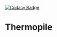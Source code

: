 [![Codacy Badge](https://api.codacy.com/project/badge/Grade/c6585cdb02414dc2b858c5bc1dd91348)](https://www.codacy.com/app/knobtviker/thermopile?utm_source=github.com&amp;utm_medium=referral&amp;utm_content=knobtviker/thermopile&amp;utm_campaign=Badge_Grade)

# Thermopile
